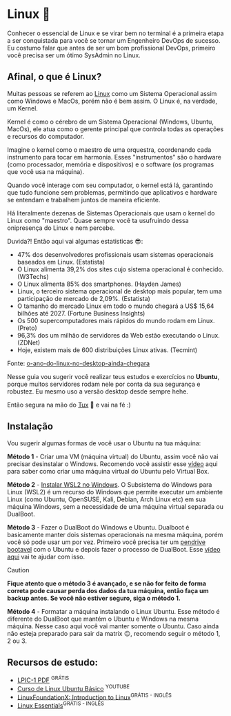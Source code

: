 # Linux 🐧

Conhecer o essencial de Linux e se virar bem no terminal é a primeira etapa a ser conquistada para você se tornar um Engenheiro DevOps de sucesso. Eu costumo falar que antes de ser um bom profissional DevOps, primeiro você precisa ser um ótimo SysAdmin no Linux.

## Afinal, o que é Linux?

Muitas pessoas se referem ao [Linux](https://github.com/torvalds/linux) como um Sistema Operacional assim como Windows e MacOs, porém não é bem assim. O Linux é, na verdade, um Kernel. 

Kernel é como o cérebro de um Sistema Operacional (Windows, Ubuntu, MacOs), ele atua como o gerente principal que controla todas as operações e recursos do computador. 

Imagine o kernel como o maestro de uma orquestra, coordenando cada instrumento para tocar em harmonia. Esses "instrumentos" são o hardware (como processador, memória e dispositivos) e o software (os programas que você usa na máquina). 

Quando você interage com seu computador, o kernel está lá, garantindo que tudo funcione sem problemas, permitindo que aplicativos e hardware se entendam e trabalhem juntos de maneira eficiente.

Há literalmente dezenas de Sistemas Operacionais que usam o kernel do Linux como "maestro". Quase sempre você ta usufruindo dessa onipresença do Linux e nem percebe.

Duvida?! Então aqui vai algumas estatisticas :sunglasses::
- 47% dos desenvolvedores profissionais usam sistemas operacionais baseados em Linux. (Estatista)
- O Linux alimenta 39,2% dos sites cujo sistema operacional é conhecido. (W3Techs)
- O Linux alimenta 85% dos smartphones. (Hayden James)
- Linux, o terceiro sistema operacional de desktop mais popular, tem uma participação de mercado de 2,09%. (Estatista)
- O tamanho do mercado Linux em todo o mundo chegará a US$ 15,64 bilhões até 2027. (Fortune Business Insights)
- Os 500 supercomputadores mais rápidos do mundo rodam em Linux. (Preto)
- 96,3% dos um milhão de servidores da Web estão executando o Linux. (ZDNet)
- Hoje, existem mais de 600 distribuições Linux ativas. (Tecmint)

Fonte: [o-ano-do-linux-no-desktop-ainda-chegara](https://www.edivaldobrito.com.br/o-ano-do-linux-no-desktop-ainda-chegara/)


Nesse guia vou sugerir você realizar teus estudos e exercícios no **Ubuntu**, porque muitos servidores rodam nele por conta da sua segurança e robustez. Eu mesmo uso a versão desktop desde sempre hehe.

Então segura na mão do [Tux](https://pt.wikipedia.org/wiki/Tux) 🐧 e vai na fé :)

## Instalação
Vou sugerir algumas formas de você usar o Ubuntu na tua máquina:

**Método 1** - Criar uma VM (máquina virtual) do Ubuntu, assim você não vai precisar desinstalar o Windows. Recomendo você assistir esse [vídeo](https://www.youtube.com/watch?v=xzOmCxZSQWw&list=PLAp37wMSBouCqJnY-Qck_XDwplEud3ELc&ab_channel=HardwareRedesBrasil) aqui para saber como criar uma máquina virtual do Ubuntu pelo Virtual Box.

**Método 2** - [Instalar WSL2 no Windows](https://www.youtube.com/watch?v=qlLcnSvG1rA). O Subsistema do Windows para Linux (WSL2) é um recurso do Windows que permite executar um ambiente Linux (como Ubuntu, OpenSUSE, Kali, Debian, Arch Linux etc) em sua máquina Windows, sem a necessidade de uma máquina virtual separada ou DualBoot.

**Método 3** - Fazer o DualBoot do Windows e Ubuntu. Dualboot é basicamente manter dois sistemas operacionais na mesma máquina, porém você só pode usar um por vez. Primeiro você precisa ter um [pendrive bootavel](https://www.youtube.com/watch?v=fekbCvIGwSI&ab_channel=ROVEEb) com o Ubuntu e depois fazer o processo de DualBoot. Esse [vídeo aqui](https://www.youtube.com/watch?v=VK4eCi7ktCE&ab_channel=LSRSolu%C3%A7%C3%B5es) vai te ajudar com isso. 
> [!CAUTION]
> **Fique atento que o método 3 é avançado, e se não for feito de forma correta pode causar perda dos dados da tua máquina, então faça um backup antes. Se você não estiver seguro, siga o método 1.**

**Método 4** - Formatar a máquina instalando o Linux Ubuntu. Esse método é diferente do DualBoot que mantém o Ubuntu e Windows na mesma máquina. Nesse caso aqui você vai manter somente o Ubuntu. Caso ainda não esteja preparado para sair da matrix :wink:, recomendo seguir o método 1, 2 ou 3.


## Recursos de estudo:
- [LPIC-1 PDF](https://learning.lpi.org/pdfstore/LPI-Learning-Material-101-500-pt.pdf) <sup>GRÁTIS</sup>
- [Curso de Linux Ubuntu Básico](https://www.youtube.com/watch?v=aW4Owxgcvq4&list=PLnDvRpP8BnezDTtL8lm6C-UOJZn-xzALH&index=1&ab_channel=MatheusBattisti-HoradeCodar) <sup>YOUTUBE</sup>
- [LinuxFoundationX: Introduction to Linux](https://www.edx.org/learn/linux/the-linux-foundation-introduction-to-linux?index=product&queryID=94f1b3b8dd11b444494d8dcfb10ece99&position=18&results_level=second-level-results&term=&objectID=course-5a631d1c-cb20-4cfc-9b49-1cc9c8fc981e&campaign=Introduction+to+Linux&source=edX&product_category=course&placement_url=https%3A%2F%2Fwww.edx.org%2Fsearch)<sup>GRÁTIS - INGLÊS</sup>
- [Linux Essentials](https://www.netacad.com/courses/os-it/ndg-linux-essentials?ref=itsfoss.com)<sup>GRÁTIS - INGLÊS</sup>
